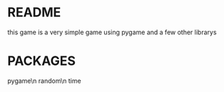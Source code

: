 <h1>README</h1>
this game is a very simple game using pygame and a few other librarys

<h1>PACKAGES</h1>
pygame\n
random\n
time

